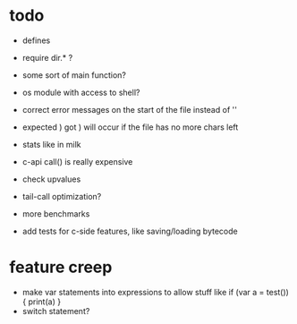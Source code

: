 # todo

* defines
* require dir.* ?
* some sort of main function?
* os module with access to shell?
* correct error messages on the start of the file instead of ''

* expected ) got ) will occur if the file has no more chars left
* stats like in milk
* c-api call() is really expensive
* check upvalues
* tail-call optimization?
* more benchmarks

* add tests for c-side features, like saving/loading bytecode

# feature creep
* make var statements into expressions to allow stuff like if (var a = test()) { print(a) }
* switch statement?